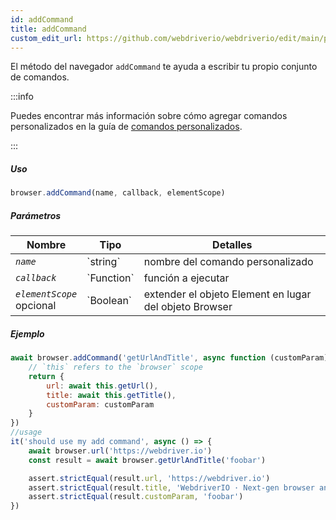```yaml
---
id: addCommand
title: addCommand
custom_edit_url: https://github.com/webdriverio/webdriverio/edit/main/packages/webdriverio/src/commands/browser/addCommand.ts
---
```


El método del navegador `addCommand` te ayuda a escribir tu propio conjunto de comandos.

:::info

Puedes encontrar más información sobre cómo agregar comandos personalizados en la guía de [comandos personalizados](/docs/customcommands#adding-custom-commands).

:::

##### Uso

```js
browser.addCommand(name, callback, elementScope)
```

##### Parámetros

<table>
  <thead>
    <tr>
      <th>Nombre</th><th>Tipo</th><th>Detalles</th>
    </tr>
  </thead>
  <tbody>
    <tr>
      <td><code><var>name</var></code></td>
      <td>`string`</td>
      <td>nombre del comando personalizado</td>
    </tr>
    <tr>
      <td><code><var>callback</var></code></td>
      <td>`Function`</td>
      <td>función a ejecutar</td>
    </tr>
    <tr>
      <td><code><var>elementScope</var></code><br /><span className="label labelWarning">opcional</span></td>
      <td>`Boolean`</td>
      <td>extender el objeto Element en lugar del objeto Browser</td>
    </tr>
  </tbody>
</table>

##### Ejemplo

```js title="execute.js"
await browser.addCommand('getUrlAndTitle', async function (customParam) {
    // `this` refers to the `browser` scope
    return {
        url: await this.getUrl(),
        title: await this.getTitle(),
        customParam: customParam
    }
})
//usage
it('should use my add command', async () => {
    await browser.url('https://webdriver.io')
    const result = await browser.getUrlAndTitle('foobar')

    assert.strictEqual(result.url, 'https://webdriver.io')
    assert.strictEqual(result.title, 'WebdriverIO · Next-gen browser and mobile automation test framework for Node.js | WebdriverIO')
    assert.strictEqual(result.customParam, 'foobar')
})
```